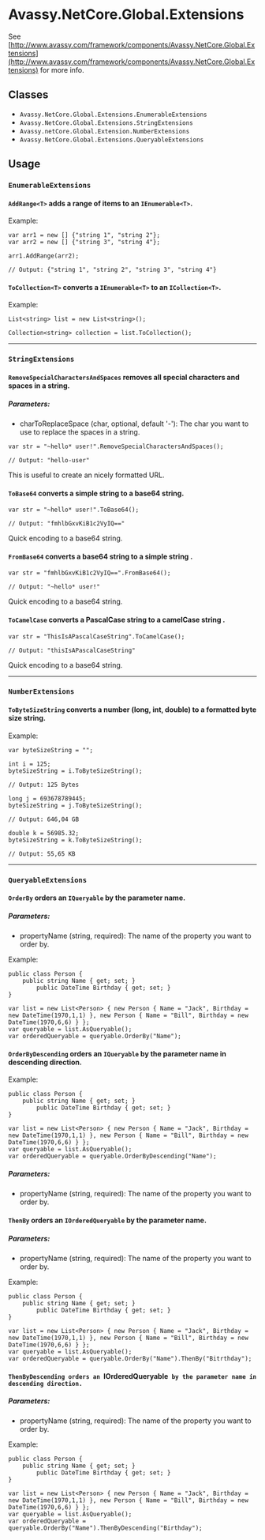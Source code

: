 # Avassy.NetCore.Global.Extensions

See [http://www.avassy.com/framework/components/Avassy.NetCore.Global.Extensions](http://www.avassy.com/framework/components/Avassy.NetCore.Global.Extensions) for more info.

## Classes

- `Avassy.NetCore.Global.Extensions.EnumerableExtensions`
- `Avassy.NetCore.Global.Extensions.StringExtensions`
- `Avassy.netCore.Global.Extension.NumberExtensions`
- `Avassy.NetCore.Global.Extensions.QueryableExtensions`

## Usage

### `EnumerableExtensions`

#### `AddRange<T>` adds a range of items to an `IEnumerable<T>`.

Example:

```
var arr1 = new [] {"string 1", "string 2"};
var arr2 = new [] {"string 3", "string 4"};

arr1.AddRange(arr2);

// Output: {"string 1", "string 2", "string 3", "string 4"}
```


#### `ToCollection<T>` converts a `IEnumerable<T>` to an `ICollection<T>`.

Example:

```
List<string> list = new List<string>();

Collection<string> collection = list.ToCollection();
```

---

### `StringExtensions`

#### `RemoveSpecialCharactersAndSpaces` removes all special characters and spaces in a string.

##### Parameters:

- charToReplaceSpace (char, optional, default '-'): The char you want to use to replace the spaces in a string.

```
var str = "~hello* user!".RemoveSpecialCharactersAndSpaces();

// Output: "hello-user"
```

This is useful to create an nicely formatted URL.

#### `ToBase64` converts a simple string to a base64 string.

```
var str = "~hello* user!".ToBase64();

// Output: "fmhlbGxvKiB1c2VyIQ=="
```

Quick encoding to a base64 string.

#### `FromBase64` converts a base64 string to a simple string .

```
var str = "fmhlbGxvKiB1c2VyIQ==".FromBase64();

// Output: "~hello* user!"
```

Quick encoding to a base64 string.

#### `ToCamelCase` converts a PascalCase string to a camelCase string .

```
var str = "ThisIsAPascalCaseString".ToCamelCase();

// Output: "thisIsAPascalCaseString"
```

Quick encoding to a base64 string.

---

### `NumberExtensions`

#### `ToByteSizeString` converts a number (long, int, double) to a formatted byte size string.

Example:

```
var byteSizeString = "";

int i = 125;
byteSizeString = i.ToByteSizeString();

// Output: 125 Bytes

long j = 693678789445;
byteSizeString = j.ToByteSizeString();

// Output: 646,04 GB

double k = 56985.32;
byteSizeString = k.ToByteSizeString();

// Output: 55,65 KB
```

---

### `QueryableExtensions`

#### `OrderBy` orders an `IQueryable` by the parameter name.

##### Parameters:

- propertyName (string, required): The name of the property you want to order by.

Example:

```
public class Person {
    public string Name { get; set; }
		public DateTime Birthday { get; set; }
}

var list = new List<Person> { new Person { Name = "Jack", Birthday = new DateTime(1970,1,1) }, new Person { Name = "Bill", Birthday = new DateTime(1970,6,6) } };
var queryable = list.AsQueryable();
var orderedQueryable = queryable.OrderBy("Name");
```

#### `OrderByDescending` orders an `IQueryable` by the parameter name in descending direction.

Example:

```
public class Person {
    public string Name { get; set; }
		public DateTime Birthday { get; set; }
}

var list = new List<Person> { new Person { Name = "Jack", Birthday = new DateTime(1970,1,1) }, new Person { Name = "Bill", Birthday = new DateTime(1970,6,6) } };
var queryable = list.AsQueryable();
var orderedQueryable = queryable.OrderByDescending("Name");
```

##### Parameters:

- propertyName (string, required): The name of the property you want to order by.

#### `ThenBy` orders an `IOrderedQueryable` by the parameter name.

##### Parameters:

- propertyName (string, required): The name of the property you want to order by.

Example:

```
public class Person {
    public string Name { get; set; }
		public DateTime Birthday { get; set; }
}

var list = new List<Person> { new Person { Name = "Jack", Birthday = new DateTime(1970,1,1) }, new Person { Name = "Bill", Birthday = new DateTime(1970,6,6) } };
var queryable = list.AsQueryable();
var orderedQueryable = queryable.OrderBy("Name").ThenBy("Bitrthday");
```

#### `ThenByDescending orders an `IOrderedQueryable` by the parameter name in descending direction.`

##### Parameters:

- propertyName (string, required): The name of the property you want to order by.

Example:

```
public class Person {
    public string Name { get; set; }
		public DateTime Birthday { get; set; }
}

var list = new List<Person> { new Person { Name = "Jack", Birthday = new DateTime(1970,1,1) }, new Person { Name = "Bill", Birthday = new DateTime(1970,6,6) } };
var queryable = list.AsQueryable();
var orderedQueryable = queryable.OrderBy("Name").ThenByDescending("Birthday");
```
